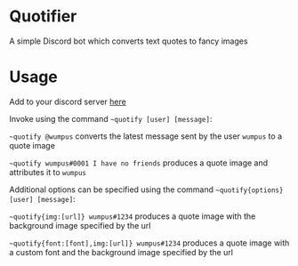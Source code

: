 # Quotifier
A simple Discord bot which converts text quotes to fancy images

# Usage
Add to your discord server [here](https://discord.com/oauth2/authorize?client_id=757290872520835192&permissions=109568&scope=bot)

Invoke using the command ```~quotify [user] [message]```:

```~quotify @wumpus``` converts the latest message sent by the user ```wumpus``` to a quote image

```~quotify wumpus#0001 I have no friends``` produces a quote image and attributes it to ```wumpus```

Additional options can be specified using the command ```~quotify{options} [user] [message]```:

```~quotify{img:[url]} wumpus#1234``` produces a quote image with the background image specified by the url

```~quotify{font:[font],img:[url]} wumpus#1234``` produces a quote image with a custom font and the background image specified by the url
